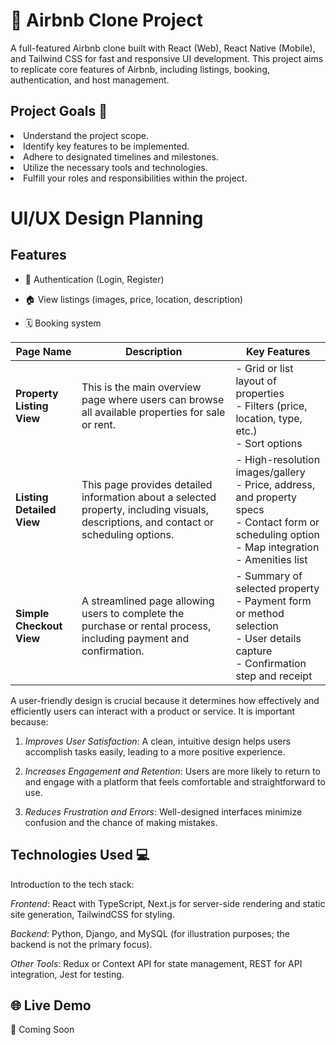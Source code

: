 # 🏡 Airbnb Clone Project

A full-featured Airbnb clone built with React (Web), React Native (Mobile), and Tailwind CSS for fast and responsive UI development. 
This project aims to replicate core features of Airbnb, including listings, booking, authentication, and host management.


## Project Goals 🎯

<li> Understand the project scope.</li>
<li>Identify key features to be implemented.</li>
<li>Adhere to designated timelines and milestones.</li>
<li>Utilize the necessary tools and technologies.</li>
<li>Fulfill your roles and responsibilities within the project.</li>

# UI/UX Design Planning

## Features

- 🔐 Authentication (Login, Register)

- 🏠 View listings (images, price, location, description)

- 🗓️ Booking system
  

| **Page Name**              | **Description**                                                                                                                                               | **Key Features**                                                                 |
|---------------------------|---------------------------------------------------------------------------------------------------------------------------------------------------------------|----------------------------------------------------------------------------------|
| **Property Listing View** | This is the main overview page where users can browse all available properties for sale or rent.                                                             | - Grid or list layout of properties<br>- Filters (price, location, type, etc.)<br>- Sort options<br>               |
| **Listing Detailed View** | This page provides detailed information about a selected property, including visuals, descriptions, and contact or scheduling options.                       | - High-resolution images/gallery<br>- Price, address, and property specs<br>- Contact form or scheduling option<br>- Map integration<br>- Amenities list |
| **Simple Checkout View**  | A streamlined page allowing users to complete the purchase or rental process, including payment and confirmation.                                             | - Summary of selected property<br>- Payment form or method selection<br>- User details capture<br>- Confirmation step and receipt                        |


A user-friendly design is crucial because it determines how effectively and efficiently users can interact with a product or service. It is important because:

1. *Improves User Satisfaction*: A clean, intuitive design helps users accomplish tasks easily, leading to a more positive experience.

2. *Increases Engagement and Retention*: Users are more likely to return to and engage with a platform that feels comfortable and straightforward to use.

3. *Reduces Frustration and Errors*: Well-designed interfaces minimize confusion and the chance of making mistakes.




## Technologies Used 💻

Introduction to the tech stack:

*Frontend*: React with TypeScript, Next.js for server-side rendering and static site generation, TailwindCSS for styling.

*Backend*: Python, Django, and MySQL (for illustration purposes; the backend is not the primary focus).

*Other Tools*: Redux or Context API for state management, REST for API integration, Jest for testing.



## 🌐 Live Demo
🚧 Coming Soon
